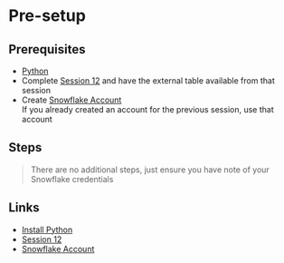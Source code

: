 # Pre-setup

## Prerequisites

* [Python][install_python]
* Complete [Session 12][session_12] and have the external table available from that session
* Create [Snowflake Account][snowflake_register] \
  If you already created an account for the previous session, use that account

## Steps

>There are no additional steps, just ensure you have note of your Snowflake credentials

## Links

* [Install Python][install_python]
* [Session 12][session_12]
* [Snowflake Account][snowflake_register]

[install_python]: https://www.python.org/downloads/
[session_12]: ../session_12_sql_reporting/README.md
[snowflake_register]: https://signup.snowflake.com/
